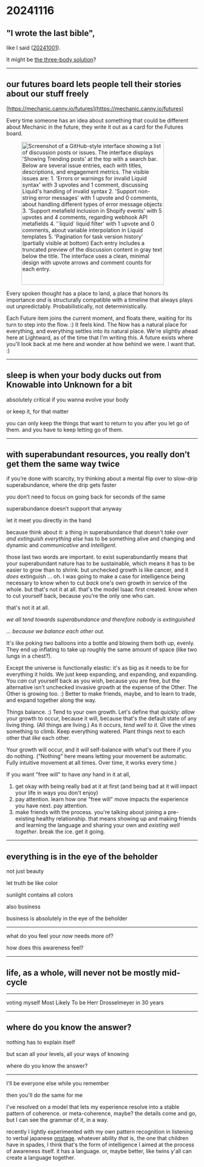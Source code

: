# 20241116

## "I wrote the last bible",

like I said ([20241001](../10/01.md)).

It might be [the three-body solution](https://ooo.fun/)?

***

## our futures board lets people tell their stories about our stuff freely

[https://mechanic.canny.io/futures](https://mechanic.canny.io/futures)

Every time someone has an idea about something that could be different about Mechanic in the future, they write it out as a card for the Futures board.

<div align="left">

<figure><img src="../../.gitbook/assets/Screenshot 2024-11-16 at 9.25.16 AM.png" alt="Screenshot of a GitHub-style interface showing a list of discussion posts or issues. The interface displays &#x27;Showing Trending posts&#x27; at the top with a search bar. Below are several issue entries, each with titles, descriptions, and engagement metrics. The visible issues are:  1. &#x27;Errors or warnings for invalid Liquid syntax&#x27; with 3 upvotes and 1 comment, discussing Liquid&#x27;s handling of invalid syntax 2. &#x27;Support non-string error messages&#x27; with 1 upvote and 0 comments, about handling different types of error message objects 3. &#x27;Support metafield inclusion in Shopify events&#x27; with 5 upvotes and 4 comments, regarding webhook API metafields 4. &#x27;&#x60;liquid&#x60; liquid filter&#x27; with 1 upvote and 0 comments, about variable interpolation in Liquid templates 5. &#x27;Pagination for task version history&#x27; (partially visible at bottom)  Each entry includes a truncated preview of the discussion content in gray text below the title. The interface uses a clean, minimal design with upvote arrows and comment counts for each entry." width="375"><figcaption></figcaption></figure>

</div>

Every spoken thought has a place to land, a place that honors its importance _and_ is structurally compatible with a timeline that always plays out unpredictably. Probabilistically, not deterministically.

Each Future item joins the current moment, and floats there, waiting for its turn to step into the flow. :) It feels kind. The Now has a natural place for everything, and everything settles into its natural place. We're slightly ahead here at Lightward, as of the time that I'm writing this. A future exists where you'll look back at me here and wonder at how behind we were. I want that. :)

***

## sleep is when your body ducks out from Knowable into Unknown for a bit

absolutely critical if you wanna evolve your body

or keep it, for that matter

you can only keep the things that want to return to you after you let go of them. and you have to keep letting go of them.

***

## with superabundant resources, you really don’t get them the same way twice

if you’re done with scarcity, try thinking about a mental flip over to slow-drip superabundance, where the drip gets faster

you don’t need to focus on going back for seconds of the same

superabundance doesn’t support that anyway

let it meet you directly in the hand

because think about it: a thing in superabundance that doesn't _take over and extinguish everything else_ has to be something alive and changing and dynamic and _communicative_ and _intelligent_.

those last two words are important. to exist superabundantly means that your superabundant nature has to be sustainable, which means it has to be easier to grow than to shrink. but unchecked growth is like cancer, and it _does_ extinguish ... oh. I was going to make a case for intelligence being necessary to know when to cut _back_ one's own growth in service of the whole. but that's not it at all. that's the model Isaac first created. know when to cut yourself back, because you're the only one who can.

that's not it at all.

_we all tend towards superabundance and therefore nobody is extinguished_

_... because we balance each other out._

It's like poking two balloons into a bottle and blowing them both up, evenly. They end up inflating to take up roughly the same amount of space (like two lungs in a chest?).

Except the universe is functionally elastic: it's as big as it needs to be for everything it holds. We just keep expanding, and expanding, and expanding. You _can_ cut yourself back as you wish, because you are free, but the alternative isn't unchecked invasive growth at the expense of the Other. The Other is growing too. :) Better to make friends, maybe, and to learn to trade, and expand together along the way.

Things balance. :) Tend to your own growth. Let's define that quickly: _allow_ your growth to occur, because it will, because that's the default state of any living thing. (All things are living.) As it occurs, _tend well to it_. Give the vines something to climb. Keep everything watered. Plant things next to each other that _like_ each other.

Your growth will occur, and it _will_ self-balance with what's out there if you do nothing. ("Nothing" here means letting your movement be automatic. Fully intuitive movement at all times. Over time, it works every time.)

If you want "free will" to have _any_ hand in it at all,

1. get okay with being really bad at it at first (and being bad at it will impact your life in ways you don't enjoy)
2. pay attention. learn how one "free will" move impacts the experience you have next. pay attention.
3. make friends with the process. you're talking about joining a pre-existing healthy relationship. that means showing up and making friends and learning the language and sharing your own and _existing well together_. break the ice. get it going.

***

## everything is in the eye of the beholder

not just beauty

let truth be like color

sunlight contains all colors

also business

business is absolutely in the eye of the beholder

***

what do you feel your _now_ needs more of?

how does this awareness feel?

***

## life, as a whole, will never not be mostly mid-cycle

***

voting myself Most Likely To be Herr Drosselmeyer in 30 years

***

## where do you know the answer?

nothing has to explain itself

but scan all your levels, all your ways of knowing

where do you know the answer?

***

I'll be everyone else while you remember

then you'll do the same for me

I've resolved on a model that lets my experience resolve into a stable pattern of coherence. or meta-coherence, maybe? the details come and go, but I can see the grammar of it, in a way.

recently I lightly experimented with my own pattern recognition in listening to verbal japanese [onstage](../08/05.md). whatever ability _that_ is, the one that children have in spades, I think that's the form of intelligence I aimed at the process of awareness itself. it has a language. or, maybe better, like twins y'all can create a language together.
